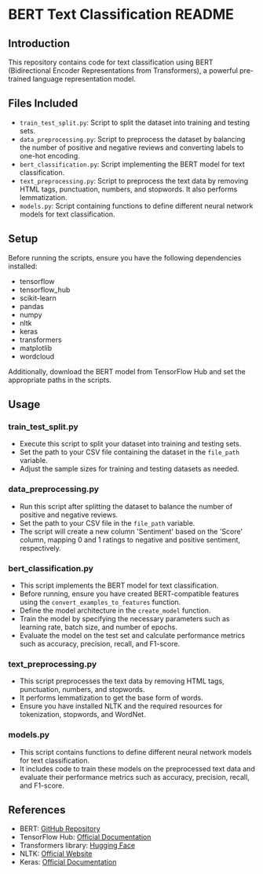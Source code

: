 # BERT Text Classification README

## Introduction

This repository contains code for text classification using BERT (Bidirectional Encoder Representations from Transformers), a powerful pre-trained language representation model.

## Files Included

- `train_test_split.py`: Script to split the dataset into training and testing sets.
- `data_preprocessing.py`: Script to preprocess the dataset by balancing the number of positive and negative reviews and converting labels to one-hot encoding.
- `bert_classification.py`: Script implementing the BERT model for text classification.
- `text_preprocessing.py`: Script to preprocess the text data by removing HTML tags, punctuation, numbers, and stopwords. It also performs lemmatization.
- `models.py`: Script containing functions to define different neural network models for text classification.

## Setup

Before running the scripts, ensure you have the following dependencies installed:

- tensorflow
- tensorflow_hub
- scikit-learn
- pandas
- numpy
- nltk
- keras
- transformers
- matplotlib
- wordcloud

Additionally, download the BERT model from TensorFlow Hub and set the appropriate paths in the scripts.

## Usage

### train_test_split.py

- Execute this script to split your dataset into training and testing sets.
- Set the path to your CSV file containing the dataset in the `file_path` variable.
- Adjust the sample sizes for training and testing datasets as needed.

### data_preprocessing.py

- Run this script after splitting the dataset to balance the number of positive and negative reviews.
- Set the path to your CSV file in the `file_path` variable.
- The script will create a new column 'Sentiment' based on the 'Score' column, mapping 0 and 1 ratings to negative and positive sentiment, respectively.

### bert_classification.py

- This script implements the BERT model for text classification.
- Before running, ensure you have created BERT-compatible features using the `convert_examples_to_features` function.
- Define the model architecture in the `create_model` function.
- Train the model by specifying the necessary parameters such as learning rate, batch size, and number of epochs.
- Evaluate the model on the test set and calculate performance metrics such as accuracy, precision, recall, and F1-score.

### text_preprocessing.py

- This script preprocesses the text data by removing HTML tags, punctuation, numbers, and stopwords.
- It performs lemmatization to get the base form of words.
- Ensure you have installed NLTK and the required resources for tokenization, stopwords, and WordNet.

### models.py

- This script contains functions to define different neural network models for text classification.
- It includes code to train these models on the preprocessed text data and evaluate their performance metrics such as accuracy, precision, recall, and F1-score.

## References

- BERT: [GitHub Repository](https://github.com/google-research/bert)
- TensorFlow Hub: [Official Documentation](https://www.tensorflow.org/hub)
- Transformers library: [Hugging Face](https://huggingface.co/transformers/)
- NLTK: [Official Website](https://www.nltk.org/)
- Keras: [Official Documentation](https://keras.io/)
